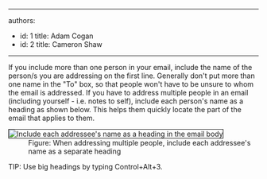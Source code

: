 

---
authors:
  - id: 1
    title: Adam Cogan
  - id: 2
    title: Cameron Shaw
---




<span class='intro'> <p>If you include more than one person in your email, include the name of the person/s you are addressing on the first line. Generally don't put more than one name in the &quot;To&quot; box, so that people won't have to be unsure to whom the email is addressed. If you have to address multiple people in an email (including yourself - i.e. notes to self), include each person's name as a heading as shown below. This helps them quickly locate the part of the email that applies to them.</p> </span>

<dl class="goodImage">
<dt><img style="border-bottom&#58;1px solid;border-left&#58;1px solid;border-top&#58;1px solid;border-right&#58;1px solid;" border="1" alt="Include each addressee's name as a heading in the email body" src="/Standards/Communication/RulesToBetterEmail/PublishingImages/IncludeNameFirstLine.jpg" /> 
<dd>Figure&#58; When addressing multiple people, include each addressee's name as a separate heading</dd></dl>
<p>TIP&#58; Use big headings by typing Control+Alt+3.</p>


